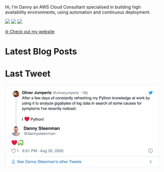 <p>Hi, I'm Danny an AWS Cloud Consultant specialised in building high availability environments, using automation and continuous deployment.</p>
<p><a href="https://www.twitter.com/dannysteenman"><img src="https://img.shields.io/badge/twitter-%231DA1F2.svg?&style=for-the-badge&logo=twitter&logoColor=white" height=25></a> <a href="https://www.linkedin.com/in/dannysteenman"><img src="https://img.shields.io/badge/linkedin-%230077B5.svg?&style=for-the-badge&logo=linkedin&logoColor=white" height=25></a> <a href="https://dev.to/dsteenman"><img src="https://img.shields.io/badge/DEV.TO-%230A0A0A.svg?&style=for-the-badge&logo=dev-dot-to&logoColor=white" height=25></a></p>
<p><a href="https://dannys.cloud">🌐 Check out my website</a></p>
<h1>Latest Blog Posts</h1>
<h1>Last Tweet</h1>
<p><a href="https://www.twitter.com/dannysteenman"><img src="https://github.com/dsteenman/dsteenman/blob/main/tweet.png" width="600"></a></p>
